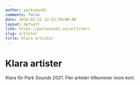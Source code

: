 ```yaml
---
author: parksounds
comments: false
date: 2018-02-22 22:53:59+00:00
layout: default
link: https://parksounds.se/artister/
slug: artister
title: Klara artister
---
```


# Klara artister

Klara för Park Sounds 2021. Fler artister tillkommer inom kort.

